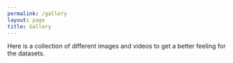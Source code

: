 ```yaml
---
permalink: /gallery
layout: page
title: Gallery
---
```


Here is a collection of different images and videos to get a better feeling for the datasets. 